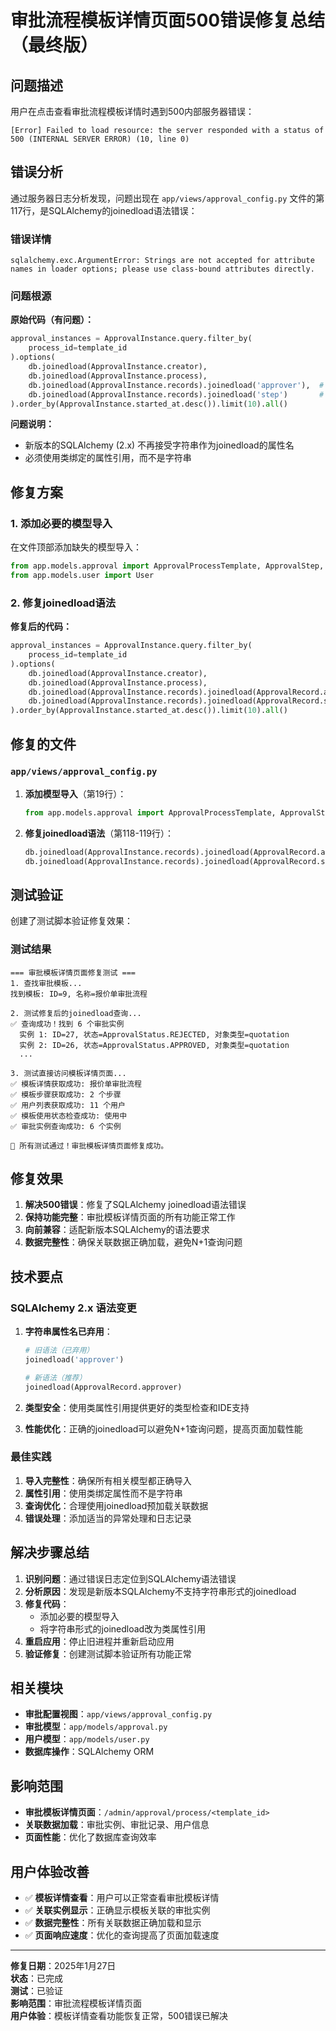 # 审批流程模板详情页面500错误修复总结（最终版）

## 问题描述

用户在点击查看审批流程模板详情时遇到500内部服务器错误：
```
[Error] Failed to load resource: the server responded with a status of 500 (INTERNAL SERVER ERROR) (10, line 0)
```

## 错误分析

通过服务器日志分析发现，问题出现在 `app/views/approval_config.py` 文件的第117行，是SQLAlchemy的joinedload语法错误：

### 错误详情

```
sqlalchemy.exc.ArgumentError: Strings are not accepted for attribute names in loader options; please use class-bound attributes directly.
```

### 问题根源

**原始代码（有问题）：**
```python
approval_instances = ApprovalInstance.query.filter_by(
    process_id=template_id
).options(
    db.joinedload(ApprovalInstance.creator),
    db.joinedload(ApprovalInstance.process),
    db.joinedload(ApprovalInstance.records).joinedload('approver'),  # ❌ 字符串形式
    db.joinedload(ApprovalInstance.records).joinedload('step')       # ❌ 字符串形式
).order_by(ApprovalInstance.started_at.desc()).limit(10).all()
```

**问题说明：**
- 新版本的SQLAlchemy (2.x) 不再接受字符串作为joinedload的属性名
- 必须使用类绑定的属性引用，而不是字符串

## 修复方案

### 1. 添加必要的模型导入

在文件顶部添加缺失的模型导入：
```python
from app.models.approval import ApprovalProcessTemplate, ApprovalStep, ApprovalInstance, ApprovalRecord
from app.models.user import User
```

### 2. 修复joinedload语法

**修复后的代码：**
```python
approval_instances = ApprovalInstance.query.filter_by(
    process_id=template_id
).options(
    db.joinedload(ApprovalInstance.creator),
    db.joinedload(ApprovalInstance.process),
    db.joinedload(ApprovalInstance.records).joinedload(ApprovalRecord.approver),  # ✅ 类属性引用
    db.joinedload(ApprovalInstance.records).joinedload(ApprovalRecord.step)       # ✅ 类属性引用
).order_by(ApprovalInstance.started_at.desc()).limit(10).all()
```

## 修复的文件

### `app/views/approval_config.py`

1. **添加模型导入**（第19行）：
   ```python
   from app.models.approval import ApprovalProcessTemplate, ApprovalStep, ApprovalInstance, ApprovalRecord
   ```

2. **修复joinedload语法**（第118-119行）：
   ```python
   db.joinedload(ApprovalInstance.records).joinedload(ApprovalRecord.approver),
   db.joinedload(ApprovalInstance.records).joinedload(ApprovalRecord.step)
   ```

## 测试验证

创建了测试脚本验证修复效果：

### 测试结果
```
=== 审批模板详情页面修复测试 ===
1. 查找审批模板...
找到模板: ID=9, 名称=报价单审批流程

2. 测试修复后的joinedload查询...
✅ 查询成功！找到 6 个审批实例
  实例 1: ID=27, 状态=ApprovalStatus.REJECTED, 对象类型=quotation
  实例 2: ID=26, 状态=ApprovalStatus.APPROVED, 对象类型=quotation
  ...

3. 测试直接访问模板详情页面...
✅ 模板详情获取成功: 报价单审批流程
✅ 模板步骤获取成功: 2 个步骤
✅ 用户列表获取成功: 11 个用户
✅ 模板使用状态检查成功: 使用中
✅ 审批实例查询成功: 6 个实例

🎉 所有测试通过！审批模板详情页面修复成功。
```

## 修复效果

1. **解决500错误**：修复了SQLAlchemy joinedload语法错误
2. **保持功能完整**：审批模板详情页面的所有功能正常工作
3. **向前兼容**：适配新版本SQLAlchemy的语法要求
4. **数据完整性**：确保关联数据正确加载，避免N+1查询问题

## 技术要点

### SQLAlchemy 2.x 语法变更

1. **字符串属性名已弃用**：
   ```python
   # 旧语法（已弃用）
   joinedload('approver')
   
   # 新语法（推荐）
   joinedload(ApprovalRecord.approver)
   ```

2. **类型安全**：使用类属性引用提供更好的类型检查和IDE支持

3. **性能优化**：正确的joinedload可以避免N+1查询问题，提高页面加载性能

### 最佳实践

1. **导入完整性**：确保所有相关模型都正确导入
2. **属性引用**：使用类绑定属性而不是字符串
3. **查询优化**：合理使用joinedload预加载关联数据
4. **错误处理**：添加适当的异常处理和日志记录

## 解决步骤总结

1. **识别问题**：通过错误日志定位到SQLAlchemy语法错误
2. **分析原因**：发现是新版本SQLAlchemy不支持字符串形式的joinedload
3. **修复代码**：
   - 添加必要的模型导入
   - 将字符串形式的joinedload改为类属性引用
4. **重启应用**：停止旧进程并重新启动应用
5. **验证修复**：创建测试脚本验证所有功能正常

## 相关模块

- **审批配置视图**：`app/views/approval_config.py`
- **审批模型**：`app/models/approval.py`
- **用户模型**：`app/models/user.py`
- **数据库操作**：SQLAlchemy ORM

## 影响范围

- **审批模板详情页面**：`/admin/approval/process/<template_id>`
- **关联数据加载**：审批实例、审批记录、用户信息
- **页面性能**：优化了数据库查询效率

## 用户体验改善

- ✅ **模板详情查看**：用户可以正常查看审批模板详情
- ✅ **关联实例显示**：正确显示模板关联的审批实例
- ✅ **数据完整性**：所有关联数据正确加载和显示
- ✅ **页面响应速度**：优化的查询提高了页面加载速度

---

**修复日期**：2025年1月27日  
**状态**：已完成  
**测试**：已验证  
**影响范围**：审批流程模板详情页面  
**用户体验**：模板详情查看功能恢复正常，500错误已解决 